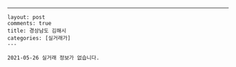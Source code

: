 ---
    layout: post
    comments: true
    title: 경상남도 김해시
    categories: [실거래가]
    ---

    2021-05-26 실거래 정보가 없습니다.

    